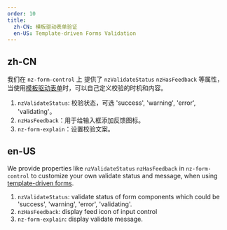 ```yaml
---
order: 10
title:
  zh-CN: 模板驱动表单验证
  en-US: Template-driven Forms Validation
---
```


## zh-CN

我们在 `nz-form-control` 上 提供了 `nzValidateStatus` `nzHasFeedback` 等属性，当使用[模板驱动表单](https://angular.io/guide/forms#template-driven-forms)时，可以自己定义校验的时机和内容。

1. `nzValidateStatus`: 校验状态，可选 'success', 'warning', 'error', 'validating'。
2. `nzHasFeedback`：用于给输入框添加反馈图标。
3. `nz-form-explain`：设置校验文案。

## en-US

We provide properties like `nzValidateStatus` `nzHasFeedback` in `nz-form-control` to customize your own validate status and message, when using [template-driven forms](https://angular.io/guide/forms#template-driven-forms).

1. `nzValidateStatus`: validate status of form components which could be 'success', 'warning', 'error', 'validating'.
2. `nzHasFeedback`: display feed icon of input control
3. `nz-form-explain`: display validate message.

